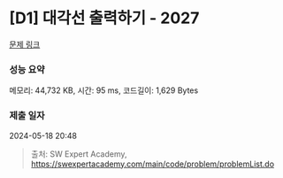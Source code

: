 # [D1] 대각선 출력하기 - 2027 

[문제 링크](https://swexpertacademy.com/main/code/problem/problemDetail.do?contestProbId=AV5QFuZ6As0DFAUq) 

### 성능 요약

메모리: 44,732 KB, 시간: 95 ms, 코드길이: 1,629 Bytes

### 제출 일자

2024-05-18 20:48



> 출처: SW Expert Academy, https://swexpertacademy.com/main/code/problem/problemList.do